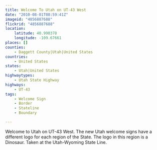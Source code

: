```yaml
---
title: Welcome To Utah on UT-43 West
date: "2010-08-01T08:59:41Z"
imageid: "4856887688"
flickrid: "4856887688"
location:
    latitude: 40.998378
    longitude: -109.67661
places: []
counties:
    - Daggett County|Utah|United States
countries:
    - United States
states:
    - Utah|United States
highwaytypes:
    - Utah State Highway
highways:
    - UT-43
tags:
    - Welcome Sign
    - Border
    - Stateline
    - Boundary

---
```

Welcome to Utah on UT-43 West.  The new Utah welcome signs have a different logo for each region of the State.  The logo in this region is a Dinosaur.  Taken at the Utah-Wyoming State Line.